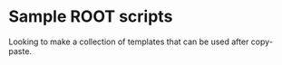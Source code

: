 # Sample ROOT scripts
Looking to make a collection of templates that can be used after copy-paste.

